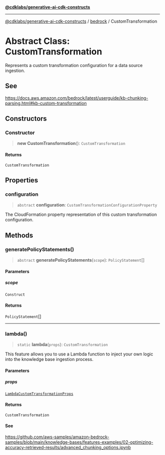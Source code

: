 [**@cdklabs/generative-ai-cdk-constructs**](../../../../README.md)

***

[@cdklabs/generative-ai-cdk-constructs](../../../../README.md) / [bedrock](../README.md) / CustomTransformation

# Abstract Class: CustomTransformation

Represents a custom transformation configuration for a data source ingestion.

## See

https://docs.aws.amazon.com/bedrock/latest/userguide/kb-chunking-parsing.html#kb-custom-transformation

## Constructors

### Constructor

> **new CustomTransformation**(): `CustomTransformation`

#### Returns

`CustomTransformation`

## Properties

### configuration

> `abstract` **configuration**: `CustomTransformationConfigurationProperty`

The CloudFormation property representation of this custom transformation configuration.

## Methods

### generatePolicyStatements()

> `abstract` **generatePolicyStatements**(`scope`): `PolicyStatement`[]

#### Parameters

##### scope

`Construct`

#### Returns

`PolicyStatement`[]

***

### lambda()

> `static` **lambda**(`props`): `CustomTransformation`

This feature allows you to use a Lambda function to inject your own logic
into the knowledge base ingestion process.

#### Parameters

##### props

[`LambdaCustomTransformationProps`](../interfaces/LambdaCustomTransformationProps.md)

#### Returns

`CustomTransformation`

#### See

https://github.com/aws-samples/amazon-bedrock-samples/blob/main/knowledge-bases/features-examples/02-optimizing-accuracy-retrieved-results/advanced_chunking_options.ipynb
